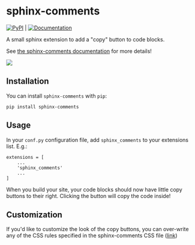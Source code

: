 # sphinx-comments

[![PyPI](https://img.shields.io/pypi/v/sphinx-comments.svg)](https://pypi.org/project/sphinx_comments/) | [![Documentation](https://readthedocs.org/projects/sphinx-comments/badge/?version=latest)](https://sphinx-comments.readthedocs.io/en/latest/?badge=latest)

A small sphinx extension to add a "copy" button to code blocks.

See [the sphinx-comments documentation](https://sphinx-comments.readthedocs.io/en/latest/) for more details!

![](doc/_static/copybutton.gif)

## Installation

You can install `sphinx-comments` with `pip`:

```
pip install sphinx-comments
```

## Usage

In your `conf.py` configuration file, add `sphinx_comments` to your extensions list.
E.g.:

```
extensions = [
    ...
    'sphinx_comments'
    ...
]
```

When you build your site, your code blocks should now have little copy buttons to their
right. Clicking the button will copy the code inside!

## Customization

If you'd like to customize the look of the copy buttons, you can over-write any of the
CSS rules specified in the sphinx-comments CSS file ([link](sphinx_comments/_static/copybutton.css))
